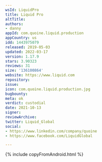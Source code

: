 ```yaml
---
wsId: LiquidPro
title: Liquid Pro
altTitle: 
authors:
- danny
appId: com.quoine.liquid.production
appCountry: us
idd: 1443975079
released: 2019-05-03
updated: 2022-03-17
version: 1.17.9
stars: 3.90323
reviews: 31
size: '136100864'
website: https://www.liquid.com
repository: 
issue: 
icon: com.quoine.liquid.production.jpg
bugbounty: 
meta: ok
verdict: custodial
date: 2021-10-13
signer: 
reviewArchive: 
twitter: Liquid_Global
social:
- https://www.linkedin.com/company/quoine
- https://www.facebook.com/LiquidGlobal

---
```


{% include copyFromAndroid.html %}
